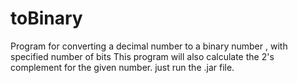 # toBinary
Program for converting a decimal number to a binary number , with specified number of bits 
This program will also calculate the 2's complement for the given number.
just run the .jar file.
